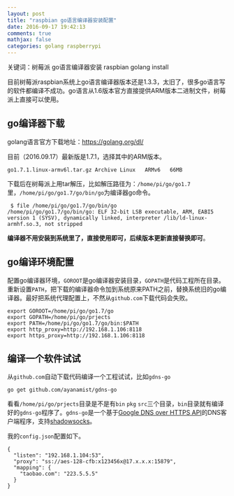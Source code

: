 ```yaml
---
layout: post
title: "raspbian go语言编译器安装配置"
date: 2016-09-17 19:42:13
comments: true
mathjax: false
categories: golang raspberrypi 
---
```


关键词：树莓派 go语言编译器安装 raspbian golang install

<!--more-->

目前树莓派raspbian系统上go语言编译器版本还是1.3.3，太旧了，很多go语言写的软件都编译不成功。go语言从1.6版本官方直接提供ARM版本二进制文件，树莓派上直接可以使用。

## go编译器下载

golang语言官方下载地址：<https://golang.org/dl/>

目前（2016.09.17）最新版是1.7.1，选择其中的ARM版本。

```
go1.7.1.linux-armv6l.tar.gz	Archive	Linux	ARMv6	66MB
```

下载后在树莓派上用tar解压，比如解压路径为：`/home/pi/go/go1.7`里，`/home/pi/go/go1.7/go/bin/go`为编译器go命令。

```
 $ file /home/pi/go/go1.7/go/bin/go
/home/pi/go/go1.7/go/bin/go: ELF 32-bit LSB executable, ARM, EABI5 version 1 (SYSV), dynamically linked, interpreter /lib/ld-linux-armhf.so.3, not stripped
```

**编译器不用安装到系统里了，直接使用即可，后续版本更新直接替换即可**。

## go编译环境配置

配置go编译器环境，`GOROOT`是go编译器安装目录，`GOPATH`是代码工程所在目录。重新设置`PATH`，把下载的编译器命令加到系统原来PATH之前，替换系统旧的go编译器。最好把系统代理配置上，不然从`github.com`下载代码会失败。

```
export GOROOT=/home/pi/go/go1.7/go
export GOPATH=/home/pi/go/prjects
export PATH=/home/pi/go/go1.7/go/bin:$PATH
export http_proxy=http://192.168.1.106:8118
export https_proxy=http://192.168.1.106:8118
```

## 编译一个软件试试

从`github.com`自动下载代码编译一个工程试试，比如`gdns-go`

```
go get github.com/ayanamist/gdns-go
```

看看`/home/pi/go/prjects`目录是不是有`bin` `pkg` `src`三个目录，`bin`目录就有编译好的`gdns-go`程序了。`gdns-go`是一个基于[Google DNS over HTTPS API](https://developers.google.com/speed/public-dns/docs/dns-over-https)的DNS客户端程序，支持[shadowsocks](https://github.com/shadowsocks)。

我的`config.json`配置如下。

```
{
  "listen": "192.168.1.104:53",
  "proxy": "ss://aes-128-cfb:x123456x@17.x.x.x:15879",
  "mapping": {
    "taobao.com": "223.5.5.5"
  }
}
```


